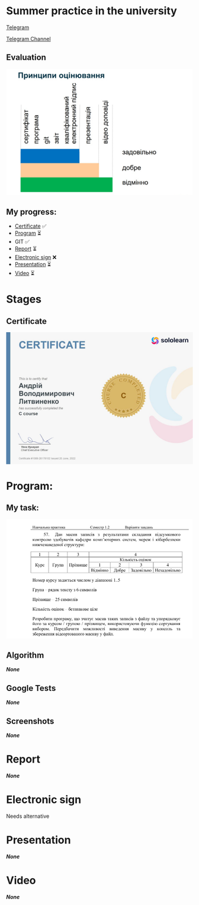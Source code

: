 # Summer practice in the university

[Telegram](https://t.me/fectosha)

[Telegram Channel](https://t.me/varlife)

## Evaluation
![Evaluation](./readme_images/evaluation.jpg)

## My progress:
* [Certificate](#certificate)       ✅
* [Program](#program)           ⏳
* GIT               ✅
* [Report](#program)            ⏳
* [Electronic sign](#electronic-sign)   ❌
* [Presentation](#presentation)      ⏳
* [Video](#video)             ⏳

# Stages
## Certificate
![Certificate](./readme_images/certificate.jpg)


# Program:
## My task:
![My Task](./readme_images/task.jpg)

## Algorithm
***None***

## Google Tests
***None***

## Screenshots
***None***

# Report
***None***

# Electronic sign
Needs alternative

# Presentation
***None***

# Video
***None***

